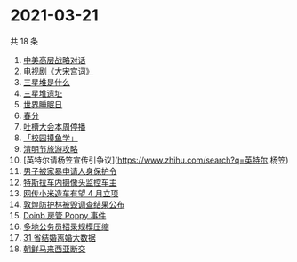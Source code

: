 # 2021-03-21

共 18 条

<!-- BEGIN ZHIHUSEARCH -->
<!-- 最后更新时间 Sun Mar 21 2021 16:08:22 GMT+0800 (China Standard Time) -->
1. [中美高层战略对话](https://www.zhihu.com/search?q=中美对话)
1. [电视剧《大宋宫词》](https://www.zhihu.com/search?q=大宋宫词)
1. [三星堆是什么](https://www.zhihu.com/search?q=三星堆未解之谜)
1. [三星堆遗址](https://www.zhihu.com/search?q=三星堆新发现)
1. [世界睡眠日](https://www.zhihu.com/search?q=世界睡眠日)
1. [春分](https://www.zhihu.com/search?q=春分)
1. [吐槽大会本周停播](https://www.zhihu.com/search?q=吐槽大会停播)
1. [「校园摸鱼学」](https://www.zhihu.com/search?q=摸鱼)
1. [清明节旅游攻略](https://www.zhihu.com/search?q=清明节适合去哪里旅游)
1. [英特尔请杨笠宣传引争议](https://www.zhihu.com/search?q=英特尔 杨笠)
1. [男子被家暴申请人身保护令](https://www.zhihu.com/search?q=家暴)
1. [特斯拉车内摄像头监控车主](https://www.zhihu.com/search?q=特斯拉)
1. [网传小米造车有望 4 月立项](https://www.zhihu.com/search?q=小米)
1. [敦煌防护林被毁调查结果公布](https://www.zhihu.com/search?q=敦煌防护林)
1. [Doinb 房管 Poppy 事件](https://www.zhihu.com/search?q=doinb)
1. [多地公务员招录规模压缩](https://www.zhihu.com/search?q=公务员)
1. [31 省结婚离婚大数据](https://www.zhihu.com/search?q=结婚率)
1. [朝鲜马来西亚断交](https://www.zhihu.com/search?q=朝鲜马来西亚)
<!-- END ZHIHUSEARCH -->
